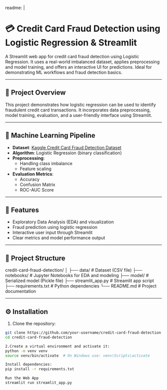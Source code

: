 readme: |
  # 💳 Credit Card Fraud Detection using Logistic Regression & Streamlit

  A Streamlit web app for credit card fraud detection using Logistic Regression. It uses a real-world imbalanced dataset, applies preprocessing and model training, and offers an interactive UI for predictions. Ideal for demonstrating ML workflows and fraud detection basics.

  ---

  ## 📌 Project Overview

  This project demonstrates how logistic regression can be used to identify fraudulent credit card transactions. It incorporates data preprocessing, model training, evaluation, and a user-friendly interface using Streamlit.

  ---

  ## 🧠 Machine Learning Pipeline

  - **Dataset**: [Kaggle Credit Card Fraud Detection Dataset](https://www.kaggle.com/datasets/mlg-ulb/creditcardfraud)
  - **Algorithm**: Logistic Regression (binary classification)
  - **Preprocessing**:
    - Handling class imbalance
    - Feature scaling
  - **Evaluation Metrics**:
    - Accuracy
    - Confusion Matrix
    - ROC-AUC Score

  ---

  ## 🚀 Features

  - Exploratory Data Analysis (EDA) and visualization
  - Fraud prediction using logistic regression
  - Interactive user input through Streamlit
  - Clear metrics and model performance output

  ---

  ## 📂 Project Structure

credit-card-fraud-detection/
│
├── data/ # Dataset (CSV file)
├── notebooks/ # Jupyter Notebooks for EDA and modeling
├── model/ # Serialized model (Pickle file)
├── streamlit_app.py # Streamlit app script
├── requirements.txt # Python dependencies
└── README.md # Project documentation


---

## ⚙️ Installation

1. Clone the repository:

```bash
git clone https://github.com/your-username/credit-card-fraud-detection.git
cd credit-card-fraud-detection

2.Create a virtual environment and activate it:
python -m venv venv
source venv/bin/activate  # On Windows use: venv\Scripts\activate

Install dependencies:
pip install -r requirements.txt

Run the Web App
streamlit run streamlit_app.py

